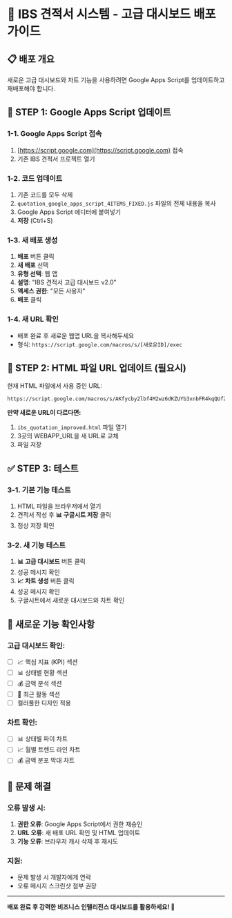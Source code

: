 # 🚀 IBS 견적서 시스템 - 고급 대시보드 배포 가이드

## 📋 배포 개요
새로운 고급 대시보드와 차트 기능을 사용하려면 Google Apps Script를 업데이트하고 재배포해야 합니다.

## 🔧 STEP 1: Google Apps Script 업데이트

### 1-1. Google Apps Script 접속
1. [https://script.google.com](https://script.google.com) 접속
2. 기존 IBS 견적서 프로젝트 열기

### 1-2. 코드 업데이트
1. 기존 코드를 모두 삭제
2. `quotation_google_apps_script_4ITEMS_FIXED.js` 파일의 전체 내용을 복사
3. Google Apps Script 에디터에 붙여넣기
4. **저장** (Ctrl+S)

### 1-3. 새 배포 생성
1. **배포** 버튼 클릭
2. **새 배포** 선택
3. **유형 선택**: 웹 앱
4. **설명**: "IBS 견적서 고급 대시보드 v2.0"
5. **액세스 권한**: "모든 사용자"
6. **배포** 클릭

### 1-4. 새 URL 확인
- 배포 완료 후 새로운 웹앱 URL을 복사해두세요
- 형식: `https://script.google.com/macros/s/[새로운ID]/exec`

## 🔧 STEP 2: HTML 파일 URL 업데이트 (필요시)

현재 HTML 파일에서 사용 중인 URL:
```
https://script.google.com/macros/s/AKfycby2lbf4M2wz6dKZUYb3xnbFR4kqQUfZHKTrtfnaTMF9eC1DWI63OrJukw8fjne0RsCu/exec
```

**만약 새로운 URL이 다르다면:**
1. `ibs_quotation_improved.html` 파일 열기
2. 3곳의 WEBAPP_URL을 새 URL로 교체
3. 파일 저장

## ✅ STEP 3: 테스트

### 3-1. 기본 기능 테스트
1. HTML 파일을 브라우저에서 열기
2. 견적서 작성 후 **📊 구글시트 저장** 클릭
3. 정상 저장 확인

### 3-2. 새 기능 테스트
1. **📊 고급 대시보드** 버튼 클릭
2. 성공 메시지 확인
3. **📈 차트 생성** 버튼 클릭
4. 성공 메시지 확인
5. 구글시트에서 새로운 대시보드와 차트 확인

## 🎯 새로운 기능 확인사항

### 고급 대시보드 확인:
- [ ] 📈 핵심 지표 (KPI) 섹션
- [ ] 📊 상태별 현황 섹션  
- [ ] 💰 금액 분석 섹션
- [ ] 📅 최근 활동 섹션
- [ ] 컬러풀한 디자인 적용

### 차트 확인:
- [ ] 📊 상태별 파이 차트
- [ ] 📈 월별 트렌드 라인 차트
- [ ] 💰 금액 분포 막대 차트

## 🚨 문제 해결

### 오류 발생 시:
1. **권한 오류**: Google Apps Script에서 권한 재승인
2. **URL 오류**: 새 배포 URL 확인 및 HTML 업데이트
3. **기능 오류**: 브라우저 캐시 삭제 후 재시도

### 지원:
- 문제 발생 시 개발자에게 연락
- 오류 메시지 스크린샷 첨부 권장

---
**배포 완료 후 강력한 비즈니스 인텔리전스 대시보드를 활용하세요! 🎉** 